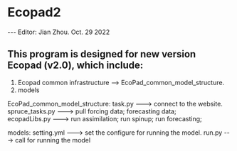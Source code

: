 # Ecopad2

--- Editor: Jian Zhou. Oct. 29 2022
## This program is designed for new version Ecopad (v2.0), which include:
1. Ecopad common infrastructure --> EcoPad_common_model_structure.
2. models

EcoPad_common_model_structure:
task.py          ---> connect to the website.
spruce_tasks.py  ---> pull forcing data; forecasting data;  
ecopadLibs.py     ---> run assimilation; run spinup; run forecasting;

models:
setting.yml ---> set the configure for running the model.
run.py      ---> call for running the model

